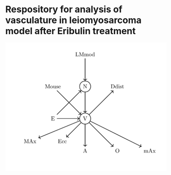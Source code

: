 # Respository for analysis of vasculature in leiomyosarcoma model after Eribulin treatment

![DAG](DAG/DAG.png)
